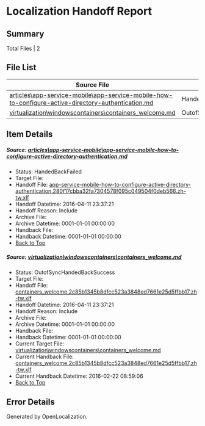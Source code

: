# <a name='report-top'></a> Localization Handoff Report

## Summary
 Total Files | 2

## File List
 Source File | Status | Details 
 ----------- | ------ | ------- 
 [articles\app-service-mobile\app-service-mobile-how-to-configure-active-directory-authentication.md](https://github.com/OpenLocalizationOrg/hyperV/blob/5763cc86328668c3be69ff5f077a3b0f57183074/articles/app-service-mobile/app-service-mobile-how-to-configure-active-directory-authentication.md) | HandedBackFailed | [Details](#01134beb2f8dddf857ac25550662d13b44a32f422354)
 [virtualization\windowscontainers\containers_welcome.md](https://github.com/OpenLocalizationOrg/hyperV/blob/5763cc86328668c3be69ff5f077a3b0f57183074/virtualization/windowscontainers/containers_welcome.md) | OutofSyncHandedBackSuccess | [Details](#234291c4b51a6fd2eeb358df3da281b2323e06863466)

## Item Details
##### <a name='01134beb2f8dddf857ac25550662d13b44a32f422354'></a> Source: [articles\app-service-mobile\app-service-mobile-how-to-configure-active-directory-authentication.md](https://github.com/OpenLocalizationOrg/hyperV/blob/5763cc86328668c3be69ff5f077a3b0f57183074/articles/app-service-mobile/app-service-mobile-how-to-configure-active-directory-authentication.md)
* Status: HandedBackFailed
* Target File: 
* Handoff File: [app-service-mobile-how-to-configure-active-directory-authentication.280f17cbba32fa7304578f095c049504f0deb566.zh-tw.xlf](https://github.com/OpenLocalizationOrg/olhandoff/blob/f194f849b3e2060dcf3547aea0b98a4b66a0844d/ol-handoff/OpenLocalizationOrg/hyperV.zh-tw/master/acomdc_nonhi/app-service-mobile-how-to-configure-active-directory-authentication.280f17cbba32fa7304578f095c049504f0deb566.zh-tw.xlf)
* Handoff Datetime: 2016-04-11 23:37:21
* Handoff Reason: Include
* Archive File: 
* Archive Datetime: 0001-01-01 00:00:00
* Handback File: 
* Handback Datetime: 0001-01-01 00:00:00
* [Back to Top](#report-top)

##### <a name='234291c4b51a6fd2eeb358df3da281b2323e06863466'></a> Source: [virtualization\windowscontainers\containers_welcome.md](https://github.com/OpenLocalizationOrg/hyperV/blob/5763cc86328668c3be69ff5f077a3b0f57183074/virtualization/windowscontainers/containers_welcome.md)
* Status: OutofSyncHandedBackSuccess
* Target File: 
* Handoff File: [containers_welcome.2c85b1345b8dfcc523a3848ed7661e25d5ffbb17.zh-tw.xlf](https://github.com/OpenLocalizationOrg/olhandoff/blob/f194f849b3e2060dcf3547aea0b98a4b66a0844d/ol-handoff/OpenLocalizationOrg/hyperV.zh-tw/master/acomdc_nonhi/containers_welcome.2c85b1345b8dfcc523a3848ed7661e25d5ffbb17.zh-tw.xlf)
* Handoff Datetime: 2016-04-11 23:37:21
* Handoff Reason: Include
* Archive File: 
* Archive Datetime: 0001-01-01 00:00:00
* Handback File: 
* Handback Datetime: 0001-01-01 00:00:00
* Current Target File: [virtualization\windowscontainers\containers_welcome.md](https://github.com/OpenLocalizationOrg/hyperV.zh-tw/blob/192aad52ec9cd6d13541daecbe66300ab25a8bf9/virtualization/windowscontainers/containers_welcome.md)
* Current Handback File: [containers_welcome.2c85b1345b8dfcc523a3848ed7661e25d5ffbb17.zh-tw.xlf](https://github.com/OpenLocalizationOrg/olhandback/blob/23b7cc78a121cc16a17caf613e5be1a5d8876d1e/ol-handback/OpenLocalizationOrg/hyperV.zh-tw/master/containers_welcome.2c85b1345b8dfcc523a3848ed7661e25d5ffbb17.zh-tw.xlf)
* Current Handback Datetime: 2016-02-22 08:59:06
* [Back to Top](#report-top)


## Error Details

Generated by OpenLocalization.
